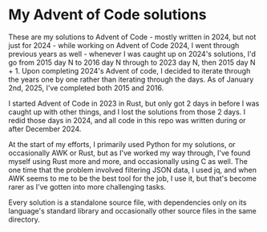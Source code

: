 <!--
SPDX-FileCopyrightText: 2024 Eli Array Minkoff

SPDX-License-Identifier: 0BSD
-->

# My Advent of Code solutions

These are my solutions to Advent of Code - mostly written in 2024, but not just for 2024 - while working on Advent of Code 2024, I went through previous years as well - whenever I was caught up on 2024's solutions, I'd go from 2015 day N to 2016 day N through to 2023 day N, then 2015 day N + 1. Upon completing 2024's Advent of code, I decided to iterate through the years one by one rather than iterating through the days. As of January 2nd, 2025, I've completed both 2015 and 2016.

I started Advent of Code in 2023 in Rust, but only got 2 days in before I was caught up with other things, and I lost the solutions from those 2 days. I redid those days in 2024, and all code in this repo was written during or after December 2024.

At the start of my efforts, I primarily used Python for my solutions, or occasionally AWK or Rust, but as I've worked my way through, I've found myself using Rust more and more, and occasionally using C as well. The one time that the problem involved filtering JSON data, I used jq, and when AWK seems to me to be the best tool for the job, I use it, but that's become rarer as I've gotten into more challenging tasks.

Every solution is a standalone source file, with dependencies only on its language's standard library and occasionally other source files in the same directory.
